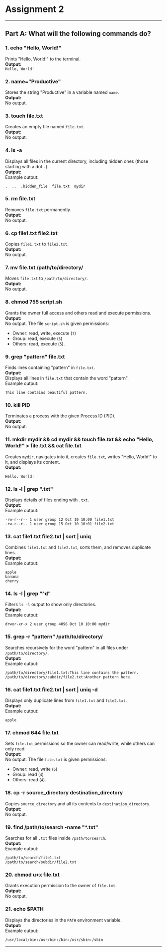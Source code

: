 
# Assignment 2
---

## Part A: What will the following commands do?

### 1. **echo "Hello, World!"**  
Prints "Hello, World!" to the terminal.  
**Output:**  
`Hello, World!`

### 2. **name="Productive"**  
Stores the string "Productive" in a variable named `name`.  
**Output:**  
No output.

### 3. **touch file.txt**  
Creates an empty file named `file.txt`.  
**Output:**  
No output.

### 4. **ls -a**  
Displays all files in the current directory, including hidden ones (those starting with a dot `.`).  
**Output:**  
Example output:  
```
.  ..  .hidden_file  file.txt  mydir
```

### 5. **rm file.txt**  
Removes `file.txt` permanently.  
**Output:**  
No output.

### 6. **cp file1.txt file2.txt**  
Copies `file1.txt` to `file2.txt`.  
**Output:**  
No output. 

### 7. **mv file.txt /path/to/directory/**  
Moves `file.txt` to `/path/to/directory/`.  
**Output:**  
No output. 

### 8. **chmod 755 script.sh**  
Grants the owner full access and others read and execute permissions.  
**Output:**  
No output. The file `script.sh` is given permissions:  
- Owner: read, write, execute (`7`)  
- Group: read, execute (`5`)  
- Others: read, execute (`5`).

### 9. **grep "pattern" file.txt**  
Finds lines containing "pattern" in `file.txt`.  
**Output:**  
Displays all lines in `file.txt` that contain the word "pattern".  
Example output:  
```
This line contains beautiful pattern.
```

### 10. **kill PID**  
Terminates a process with the given Process ID (PID).  
**Output:**  
No output. 

### 11. **mkdir mydir && cd mydir && touch file.txt && echo "Hello, World!" > file.txt && cat file.txt**  
Creates `mydir`, navigates into it, creates `file.txt`, writes "Hello, World!" to it, and displays its content.  
**Output:**  
```
Hello, World!
```

### 12. **ls -l | grep ".txt"**  
Displays details of files ending with `.txt`.  
**Output:**  
Example output:  
```
-rw-r--r-- 1 user group 12 Oct 10 10:00 file1.txt
-rw-r--r-- 1 user group 15 Oct 10 10:01 file2.txt
```

### 13. **cat file1.txt file2.txt | sort | uniq**  
Combines `file1.txt` and `file2.txt`, sorts them, and removes duplicate lines.  
**Output:**  
Example output:  
```
apple
banana
cherry
```

### 14. **ls -l | grep "^d"**  
Filters `ls -l` output to show only directories.  
**Output:**  
Example output:  
```
drwxr-xr-x 2 user group 4096 Oct 10 10:00 mydir
```

### 15. **grep -r "pattern" /path/to/directory/**  
Searches recursively for the word "pattern" in all files under `/path/to/directory/`.    
**Output:**  
Example output:  
```
/path/to/directory/file1.txt:This line contains the pattern.
/path/to/directory/subdir/file2.txt:Another pattern here.
```

### 16. **cat file1.txt file2.txt | sort | uniq -d**  
Displays only duplicate lines from `file1.txt` and `file2.txt`.  
**Output:**  
Example output:  
```
apple
```

### 17. **chmod 644 file.txt**  
Sets `file.txt` permissions so the owner can read/write, while others can only read.  
**Output:**  
No output. The file `file.txt` is given permissions:  
- Owner: read, write (`6`)  
- Group: read (`4`)  
- Others: read (`4`).

### 18. **cp -r source_directory destination_directory**  
Copies `source_directory` and all its contents to `destination_directory`.  
**Output:**  
No output.

### 19. **find /path/to/search -name "*.txt"**  
Searches for all `.txt` files inside `/path/to/search`.  
**Output:**  
Example output:  
```
/path/to/search/file1.txt
/path/to/search/subdir/file2.txt
```

### 20. **chmod u+x file.txt**  
Grants execution permission to the owner of `file.txt`.  
**Output:**  
No output.

### 21. **echo $PATH**  
Displays the directories in the `PATH` environment variable.  
**Output:**  
Example output:  
```
/usr/local/bin:/usr/bin:/bin:/usr/sbin:/sbin
```

---
